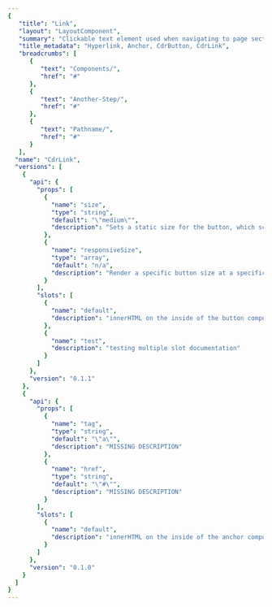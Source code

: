 ```yaml
---
{
   "title": "Link",
   "layout": "LayoutComponent",
   "summary": "Clickable text element used when navigating to page section, another page or opening an overlay window such as modal dialog or popover.",
   "title_metadata": "Hyperlink, Anchor, CdrButton, CdrLink",
   "breadcrumbs": [
      {
         "text": "Components/",
         "href": "#"
      },
      {
         "text": "Another-Step/",
         "href": "#"
      },
      {
         "text": "Pathname/",
         "href": "#"
      }
   ],
  "name": "CdrLink",
  "versions": [
    {
      "api": {
        "props": [
          {
            "name": "size",
            "type": "string",
            "default": "\"medium\"",
            "description": "Sets a static size for the button, which scales padding and text size. {small, medium, large}"
          },
          {
            "name": "responsiveSize",
            "type": "array",
            "default": "n/a",
            "description": "Render a specific button size at a specific breakpoint. Takes precedence over size and fullWidth.\nFormat is size@breakpoint (ex: large@sm)."
          }
        ],
        "slots": [
          {
            "name": "default",
            "description": "innerHTML on the inside of the button component"
          },
          {
            "name": "test",
            "description": "testing multiple slot documentation"
          }
        ]
      },
      "version": "0.1.1"
    },
    {
      "api": {
        "props": [
          {
            "name": "tag",
            "type": "string",
            "default": "\"a\"",
            "description": "MISSING DESCRIPTION"
          },
          {
            "name": "href",
            "type": "string",
            "default": "\"#\"",
            "description": "MISSING DESCRIPTION"
          }
        ],
        "slots": [
          {
            "name": "default",
            "description": "innerHTML on the inside of the anchor component"
          }
        ]
      },
      "version": "0.1.0"
    }
  ]
}
---
```


<cdr-doc-tabs>
<template slot="Overview">

## Basic

```
<cdr-link href="https://www.rei.com/">REI.com home page</cdr-link>

```
[github](https://github.com/rei/rei-cedar/tree/cedar2/src/components/link)
[code sandbox](https://codesandbox.io/s/jnv1rko1z9)

## Standalone

```
<cdr-link modifier="standalone" href="https://www.rei.com/">REI.com</cdr-link>
```
[github](https://github.com/rei/rei-cedar/tree/cedar2/src/components/link)
[code sandbox](https://codesandbox.io/s/jnv1rko1z9)

## With Button Element

```
<cdr-link tag="button">add to cart</cdr-link>
```
[github](https://github.com/rei/rei-cedar/tree/cedar2/src/components/link)
[code sandbox](https://codesandbox.io/s/jnv1rko1z9)

</template>


<template slot="Design Guidelines">

## Use when

*   Navigating to another page or a different portion of the same page

### Don't use when

*   Triggering an action other than navigation. Instead, use [Button](/components/button)
*   Navigating a user from promotional or campaign content. Instead, use [Call-to-action](#)

## Foundations

*   Display a blue link style by default, adding an underline on hover
*   Accepted text/color pairings can be found in the [Color](#) documentation
()
*   Always underline Links within paragraphs increase scan-ability and accessibility

*   Link styles are adapted based on context and needed affordance, such as for Links included in the [Breadcrumb](#), [Menus](#) and [Navigation](#) component

## Behavior

## Accessibility

*   Always present Link with a Level AA contrast ratio of:

*   4.5:1 contrast between the link text color and the background
*   3:1 contrast between the link text color and the surrounding non-link text color

*   Always distinguish a Link's underline and color from surrounding text
*   Match hover and focus states to ensure the same visual presentation when keyboard users navigate or 'tab' to the link

## Resources

TBD -- Link to sketch file with info about link component.

</template>

<template slot="API">

<cdr-doc-versioned-api compName="CdrLink"/>

## Installation

Cdr-link required assets:

| Name          | type                | description                            |
| ------------- | ------------------- | -------------------------------------- |
| @rei/cdr-link | Node module package | Import the component into your project |
| cdr-link.css  | Style sheet         | Component specific styles              |


To incorporate the required assets for a component, use the following steps.
### #1. Install via NPM
Install the cdr-link package via `npm` in your terminal:

Terminal
```terminal
    npm install --save @rei/cdr-link
```

### #2. Import Dependencies

main.js 
```javascript
    // import your required css.
    import "@rei/cdr-assets/dist/cdr-core.css";
    import "@rei/cdr-assets/dist/cdr-fonts.css";
    import '@rei/cdr-link/dist/cdr-link.css';

    // If your link will display an icon ensure you also include the icon’s css file.
    import '@rei/cdr-link/dist/cdr-icon.css';
```

### #3. Use them in your component

local.vue 
```vue
  <template>
    ...
        <cdr-link href="rei.com">Ten Essentials.</cdr-link>
    ...
  </template>
    
  <script> 
    import * as CdrComponents from '../cedar.js';
    export default {
      ...
      components: {
        CdrComponents
      }
      ...
    }
  </script>
```

## Usage

By default, the component renders using an anchor element and requires an href attribute or tag to render a valid accessible link.

```vue
  <cdr-link href="http://rei.com">
    Visit REI
  </cdr-link>
```

Use the tag prop to render the link as a `<button>` element that presents a link appearance without an `href` attribute.

```vue
  <cdr-link tag="button">
    Show Details
  </cdr-link>
```

## Style Modifiers
To effect the visual presentation pass the following variants to the modifier attribute of the cdr-link component.

| Standalone | Include as an independent call to action to expand content, remove filters, or provide additional information. |

## Accessibility

* Always use a `<button>` element via the `tag` prop when there is no `href` attribute that can be applied to the link. Examples are: 
  * Toggling a display to fullscreen
  * Opening a modal window
  * Triggering a popup menu
  * Playing media content
* Always use the default `<a>` element for a link when the link will navigate the user to the location specified by the `href` attribute.
* Ensure links can be accessed via the keyboard.
  * Don’t manipulate the default tab index
* Ensure assistive technology can find all links on a page by:
  * Using link labels that are descriptive. Do not use  “click here” or “start here”
  * Describing the link’s destination when clicked 
  * Always providing a href attribute. Empty href attributes are not considered true links
  * Use hidden text that can be read by screen readers, if screen space for text is minimal
  * Use an inline element for hidden text using the `cdr-sr-only` class
```vue
    <cdr-link>
       Start here 
       <span class="cdr-sr-only">
         for help finding the proper sleeping bag 
       </span>
     </cdr-link>
```

## Development roadmap

The following features will be explored in future iterations.
* Support for vue router-link.

</template>

<template slot="History">

## 0.1.0
### What's new

Cdr-link component:
* Displays as an inline or standalone variant.
* Can render using an anchor or button element.
* Includes a property to allow the cdr-icon fill color to inherit the link color value.
* Support for a cdr-icon to display on left, on right, or, both.
Git commit reference (9d404f4).


</template>
</cdr-doc-tabs>
